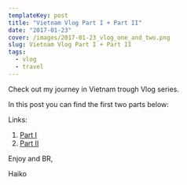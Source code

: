 ```yaml
---
templateKey: post
title: "Vietnam Vlog Part I + Part II"
date: "2017-01-23"
cover: /images/2017-01-23_vlog_one_and_two.png
slug: Vietnam Vlog Part I + Part II
tags:
  - vlog
  - travel
---
```


Check out my journey in Vietnam trough Vlog series. 

In this post you can find the first two parts below:

Links:

1. [Part I](https://youtu.be/LZxOlpn_9Xk)
2. [Part II](https://youtu.be/C8eMovquDT0)

Enjoy and BR, 

Haiko
